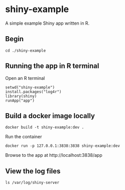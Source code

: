 # shiny-example
A simple example Shiny app written in R.

## Begin

    cd ./shiny-example

## Running the app in R terminal

Open an R terminal

    setwd("shiny-example")
    install.packages("log4r")
    library(shiny)
    runApp("app")

## Build a docker image locally

    docker build -t shiny-example:dev .

Run the container

    docker run -p 127.0.0.1:3838:3838 shiny-example:dev

Browse to the app at  http://localhost:3838/app

## View the log files

    ls /var/log/shiny-server
